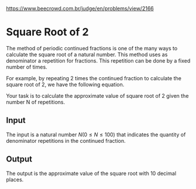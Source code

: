 https://www.beecrowd.com.br/judge/en/problems/view/2166

# Square Root of 2

The method of periodic continued fractions is one of the many ways to
calculate the square root of a natural number. This method uses as denominator
a repetition for fractions. This repetition can be done by a fixed number of
times.

For example, by repeating 2 times the continued fraction to calculate the
square root of 2, we have the following equation.

Your task is to calculate the approximate value of square root of 2 given the
number N of repetitions.

## Input

The input is a natural number $N (0 \leq N \leq 100)$ that indicates the
quantity of denominator repetitions in the continued fraction.

## Output

The output is the approximate value of the square root with 10 decimal places.
